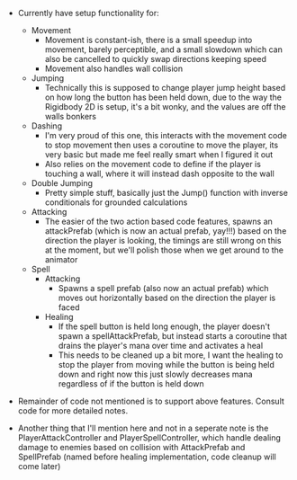- Currently have setup functionality for:
	- Movement
		- Movement is constant-ish, there is a small speedup into movement, barely perceptible, and a small slowdown which can also be cancelled to quickly swap directions keeping speed
		- Movement also handles wall collision
	- Jumping
		- Technically this is supposed to change player jump height based on how long the button has been held down, due to the way the Rigidbody 2D is setup, it's a bit wonky, and the values are off the walls bonkers
	- Dashing
		- I'm very proud of this one, this interacts with the movement code to stop movement then uses a coroutine to move the player, its very basic but made me feel really smart when I figured it out
		- Also relies on the movement code to define if the player is touching a wall, where it will instead dash opposite to the wall
	- Double Jumping
		- Pretty simple stuff, basically just the Jump() function with inverse conditionals for grounded calculations
	- Attacking
		- The easier of the two action based code features, spawns an attackPrefab (which is now an actual prefab, yay!!!) based on the direction the player is looking, the timings are still wrong on this at the moment, but we'll polish those when we get around to the animator
	- Spell
		- Attacking
			- Spawns a spell prefab (also now an actual prefab) which moves out horizontally based on the direction the player is faced
		- Healing
			- If the spell button is held long enough, the player doesn't spawn a spellAttackPrefab, but instead starts a coroutine that drains the player's mana over time and activates a heal
			- This needs to be cleaned up a bit more, I want the healing to stop the player from moving while the button is being held down and right now this just slowly decreases mana regardless of if the button is held down
- Remainder of code not mentioned is to support above features. Consult code for more detailed notes.

- Another thing that I'll mention here and not in a seperate note is the PlayerAttackController and PlayerSpellController, which handle dealing damage to enemies based on collision with AttackPrefab and SpellPrefab (named before healing implementation, code cleanup will come later)